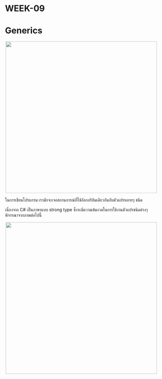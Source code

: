 # WEEK-09
# Generics


<p align = "center">
<img src="https://github.com/OOP-2559/WEEK-09/blob/master/imgs/Slide2.PNG" width="500">
</p>

ในการเขียนโปรแกรม เรามักจะเจอสถานการณ์ที่ใช้อัลกอริทึมเดียวกันกับตัวแปรหลายๆ ชนิด

เนื่องจาก  C# เป็นภาษาแบบ strong type ซึ่งจะมีความเข้มงวดในการใช้งานตัวแปรชนิดต่างๆ พิจารณาจากภาพต่อไปนี้
<p align = "center">
<img src="https://github.com/OOP-2559/WEEK-09/blob/master/imgs/Slide3.PNG" width="500">
</p>
